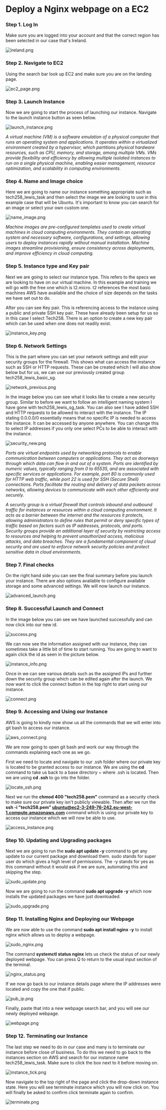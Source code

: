 # Deploy a Nginx webpage on a EC2

### Step 1. Log In

Make sure you are logged into your account and that the correct region has been selected in our case that's Ireland. 

![ireland.png](Markdown_Images%2Fireland.png)

### Step 2. Navigate to EC2

Using the search bar look up EC2 and make sure you are on the landing page.

![ec2_page.png](Markdown_Images%2Fec2_page.png)

### Step 3. Launch Instance

Now we are going to start the process of launching our instance. Navigate to the launch instance button as seen below.

![launch_instance.png](Markdown_Images%2Flaunch_instance.png)

_A virtual machine (VM) is a software emulation of a physical computer that runs an operating system and applications. It operates within a virtualized environment created by a hypervisor, which partitions physical hardware resources, such as CPU, memory, and storage, among multiple VMs. VMs provide flexibility and efficiency by allowing multiple isolated instances to run on a single physical machine, enabling easier management, resource optimization, and scalability in computing environments._

### Step 4. Name and Image choice

Here we are going to name our instance something appropriate such as tech258_lewis_task and then select the image we are looking to use in this example case that will be Ubuntu. It's important to know you can search for an image or select your own custom one.

![name_image.png](Markdown_Images%2Fname_image.png)

_Machine images are pre-configured templates used to create virtual machines in cloud computing environments. They contain an operating system and necessary software, configurations, and settings, allowing users to deploy instances rapidly without manual installation. Machine images streamline provisioning, ensure consistency across deployments, and improve efficiency in cloud computing._

### Step 5. Instance type and Key pair

Next we are going to select our instance type. This refers to the specs we are looking to have on our virtual machine. In this example and training we will go with the free one which is t2.micro. t2 references the most basic machines AWS have available and the choice of size depends on the tasks we have set out to do.

After you can see Key pair. This is referencing access to the instance using a public and private SSH key pair. These have already been setup for us so in this case I select Tech258. There is an option to create a new key pair which can be used when one does not readily exist.

![instance_key.png](Markdown_Images%2Finstance_key.png)

### Step 6. Network Settings

This is the part where you can set your network settings and edit your security groups for the firewall. This shows what can access the instance such as SSH or HTTP requests. These can be created which I will also show below but for us, we can use our previously created group tech258_lewis_basic_sg.

![network_previous.png](Markdown_Images%2Fnetwork_previous.png)

In the image below you can see what it looks like to create a new security group. Similar to before we want to follow an intelligent naming system I have gone with tech258_lewis_sg_task. You can also see I have added SSH and HTTP requests to be allowed to interact with the instance. The IP stating 0.0.0.0/0 essentially means that no specific IP is needed to access the instance. It can be accessed by anyone anywhere. You can change this to select IP addresses if you only one select PCs to be able to interact with the instance.

![security_new.png](Markdown_Images%2Fsecurity_new.png)

_Ports are virtual endpoints used by networking protocols to enable communication between computers or applications. They act as doorways through which data can flow in and out of a system. Ports are identified by numeric values, typically ranging from 0 to 65535, and are associated with specific services or applications. For example, port 80 is commonly used for HTTP web traffic, while port 22 is used for SSH (Secure Shell) connections. Ports facilitate the routing and delivery of data packets across networks, allowing devices to communicate with each other efficiently and securely._

_A security group is a virtual firewall that controls inbound and outbound traffic for instances or resources within a cloud computing environment. It acts as a barrier between the internet and the resources it protects, allowing administrators to define rules that permit or deny specific types of traffic based on factors such as IP addresses, protocols, and ports. Security groups provide an additional layer of security by restricting access to resources and helping to prevent unauthorized access, malicious attacks, and data breaches. They are a fundamental component of cloud security and are used to enforce network security policies and protect sensitive data in cloud environments._

### Step 7. Final checks

On the right hand side you can see the final summary before you launch your instance. There are also options available to configure available storage and some advanced settings. We will now launch our instance.

![advanced_launch.png](Markdown_Images%2Fadvanced_launch.png)

### Step 8. Successful Launch and Connect

In the image below you can see we have launched successfully and can now click into our new id.

![success.png](Markdown_Images%2Fsuccess.png)

We can now see the information assigned with our instance, they can sometimes take a little bit of time to start running. You are going to want to again click the id as seen in the picture below.

![instance_info.png](Markdown_Images%2Finstance_info.png)

Once in we can see various details such as the assigned IPs and further down the security group which can be edited again after the launch. We now want to click the connect button in the top right to start using our instance.

![connect.png](Markdown_Images%2Fconnect.png)

### Step 9. Accessing and Using our Instance

AWS is going to kindly now show us all the commands that we will enter into git bash to access our instance.

![aws_connect.png](Markdown_Images%2Faws_connect.png)

We are now going to open git bash and work our way through the commands explaining each one as we go.

First we need to locate and navigate to our .ssh folder where our private key is located to be granted access to our instance. We are using the **cd** command to take us back to a base directory ~ where .ssh is located. Then we are using **cd .ssh** to go into the folder.

![locate_ssh.png](Markdown_Images%2Flocate_ssh.png)

Next we run the **chmod 400 "tech258.pem"** command as a security check to make sure our private key isn't publicly viewable. Then after we run the **ssh -i "tech258.pem" ubuntu@ec2-3-249-76-242.eu-west-1.compute.amazonaws.com** command which is using our private key to access our instance which we will now be able to use.

![access_instance.png](Markdown_Images%2Faccess_instance.png)

### Step 10. Updating and Upgrading packages

Next we are going to run the **sudo apt update -y** command to get any update to our current package and download them. sudo stands for super user do which gives a high level of permissions. The -y stands for yes as this command without it would ask if we are sure, automating this and skipping the step.

![sudo_update.png](Markdown_Images%2Fsudo_update.png)

Now we are going to run the command **sudo apt upgrade -y** which now installs the updated packages we have just downloaded.

![sudo_upgrade.png](Markdown_Images%2Fsudo_upgrade.png)

### Step 11. Installing Nginx and Deploying our Webpage

We are now able to use the command **sudo apt install nginx -y** to install nginx which allows us to deploy a webpage.

![sudo_nginx.png](Markdown_Images%2Fsudo_nginx.png)

The command **systemctl status nginx** lets us check the status of our newly deployed webpage. You can press Q to return to the usual input section of the terminal.

![nginx_status.png](Markdown_Images%2Fnginx_status.png)

If we now go back to our instance details page where the IP addresses were located and copy the one that if public.

![pub_ip.png](Markdown_Images%2Fpub_ip.png)

Finally, paste that into a new webpage search bar, and you will see our newly deployed webpage.

![webpage.png](Markdown_Images%2Fwebpage.png)

### Step 12. Terminating our Instance

The last step we need to do in our case and many is to terminate our instance before close of business. To do this we need to go back to the instances section on AWS and search for our instance name tech258_lewis_task. Make sure to click the box next to it before moving on.

![instance_tick.png](Markdown_Images%2Finstance_tick.png)

Now navigate to the top right of the page and click the drop-down instance state. Here you will see terminate instance which you will now click on. You will finally be asked to confirm click terminate again to confirm.

![terminate.png](Markdown_Images%2Fterminate.png)


